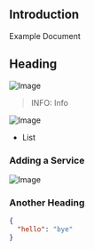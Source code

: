 Introduction
------------

Example Document

Heading
-------

![Image](a18fcc0f6bf14950b5115b22752471cc.png)

> INFO: Info

![Image](7d2490309c1c4bf48069dd7399944ff4.png)

-   List

### Adding a Service

![Image](183db8116412491abb8ecc7871067dda.png)

### Another Heading

``` json
{
  "hello": "bye"
}
```
